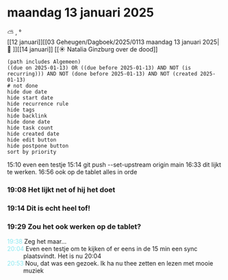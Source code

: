 # maandag 13 januari 2025

⛅ , °<br>[[12 januari]][[03 Geheugen/Dagboek/2025/0113 maandag 13 januari 2025| 📓 ]][[14 januari]]
[[☀️ Natalia Ginzburg over de dood]]
```tasks
(path includes Algemeen)
((due on 2025-01-13) OR ((due before 2025-01-13) AND NOT (is recurring))) AND NOT (done before 2025-01-13) AND NOT (created 2025-01-13)
# not done
hide due date
hide start date
hide recurrence rule
hide tags
hide backlink
hide done date
hide task count
hide created date
hide edit button
hide postpone button 
sort by priority 
```
15:10 even een testje
15:14 git push --set-upstream origin main
16:33 dit lijkt te werken.
16:56 ook op de tablet alles in orde
### 19:08 Het lijkt net of hij het doet 
### 19:14 Dit is echt heel tof! 
### 19:29 Zou het ook werken op de tablet? 
<p style="padding-left: 2.7em; text-indent: -2.7em; margin: 0;"><font color=#8be9f1>19:38</font>  Zeg het maar...</p>
<p style="padding-left: 2.7em; text-indent: -2.7em; margin: 0;"><font color=#8be9f1>20:04</font>  Even een testje om te kijken of er eens in de 15 min een sync plaatsvindt. Het is nu 20:04</p>
<p style="padding-left: 2.7em; text-indent: -2.7em; margin: 0;"><font color=#8be9f1>20:53</font>  Nou, dat was een gezoek. Ik ha nu thee zetten en lezen met mooie muziek</p>